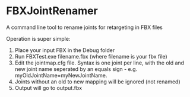 # FBXJointRenamer
A command line tool to rename joints for retargeting in FBX files

Operation is super simple:

1. Place your input FBX in the Debug folder
2. Run FBXTest.exe filename.fbx (where filename is your fbx file)
3. Edit the jointmap.cfg file. Syntax is one joint per line, with the old and new joint name seperated by an equals sign - e.g. myOldJointName=myNewJointName.
4. Joints without an old to new mapping will be ignored (not renamed)
5. Output will go to output.fbx
